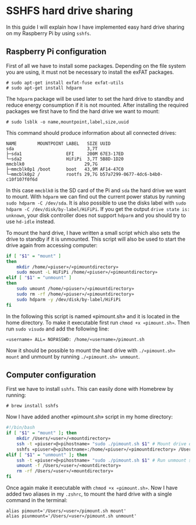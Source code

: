 # SSHFS hard drive sharing

In this guide I will explain how I have implemented easy hard drive sharing on my Raspberry Pi by using `sshfs`.

## Raspberry Pi configuration

First of all we have to install some packages. Depending on the file system you are using, it must not be necessary to install the exFAT packages.

```console
# sudo apt-get install exfat-fuse exfat-utils
# sudo apt-get install hdparm
```

The `hdparm` package will be used later to set the hard drive to standby and reduce energy consumption if it is not mounted. After installing the required packages we first have to find the hard drive we want to mount:

```console
# sudo lsblk -o name,mountpoint,label,size,uuid
```

This command should produce information about all connected drives:
```
NAME        MOUNTPOINT LABEL   SIZE UUID
sda                            3,7T
├─sda1                 EFI     200M 67E3-17ED
└─sda2                 HiFiPi  3,7T 5B8D-1D20
mmcblk0                       29,7G
├─mmcblk0p1 /boot      boot   43,9M AF14-47C0
└─mmcblk0p2 /          rootfs 29,7G b57a7299-0677-4dc6-b4b0-c10f107f0f6d
```

In this case `mmcblk0` is the SD card of the Pi and `sda` the hard drive we want to mount. With `hdparm` we can find out the current power status by running `sudo hdparm -C /dev/sda`. It is also possible to use the disks label with `sudo hdparm -C /dev/disk/by-label/HiFiPi`. If you get the output `drive state is:  unknown`, your disk controller does not support `hdparm` and you should try to use `hd-idle` instead.

To mount the hard drive, I have written a small script which also sets the drive to standby if it is unmounted. This script will also be used to start the drive again from accessing computer:

```bash
if [ "$1" = "mount" ]
then
    mkdir /home/«piuser»/«pimountdirectory»
    sudo mount -L HiFiPi /home/«piuser»/«pimountdirectory»
elif [ "$1" = "unmount" ]
then
    sudo umount /home/«piuser»/«pimountdirectory»
    sudo rm -rf /home/«piuser»/«pimountdirectory»
    sudo hdparm -y /dev/disk/by-label/HiFiPi
fi
```

In the following this script is named «pimount.sh» and it is located in the home directory. To make it executable first run `chmod +x «pimount.sh»`. Then run `sudo visudo` and add the following line:
```
«username» ALL= NOPASSWD: /home/«username»/pimount.sh
```

Now it should be possible to mount the hard drive with `./«pimount.sh» mount` and unmount by running `./«pimount.sh» unmount`.

## Computer configuration

First we have to install `sshfs`. This can easily done with Homebrew by running:
```console
# brew install sshfs
```
Now I have added another «pimount.sh» script in my home directory:
```bash
#!/bin/bash
if [ "$1" = "mount" ]; then
    mkdir /Users/«user»/«mountdirectory»
    ssh -t «piuser»@«pihostname» "sudo ./pimount.sh $1" # Mount drive on Raspberry
    sshfs «piuser»@«pihostname»:/home/«piuser»/«pimountdirectory» /Users/«user»/«mountdirectory»
elif [ "$1" = "unmount" ]; then
    ssh -t «piuser»@«pihostname» "sudo ./pimount.sh $1" # Run unmount script on Raspberry
    umount -f /Users/«user»/«mountdirectory»
    rm -rf /Users/«user»/«mountdirectory»
fi
```
Once again make it executable with `chmod +x «pimount.sh»`. Now I have added two aliases in my `.zshrc`, to mount the hard drive with a single command in the terminal:
```
alias pimount='/Users/«user»/pimount.sh mount'
alias piunmount='/Users/«user»/pimount.sh unmount'
```
